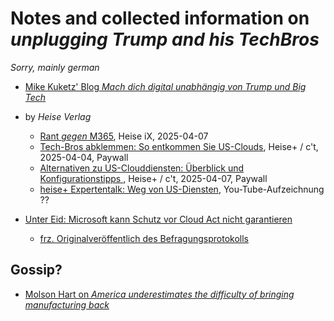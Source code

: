 # Notes and collected information on *unplugging Trump and his TechBros*
*Sorry, mainly german* 

- [Mike Kuketz' Blog *Mach dich digital unabhängig von Trump und Big Tech*](https://www.kuketz-blog.de/unplugtrump-mach-dich-digital-unabhaengig-von-trump-und-big-tech/)
- by *Heise Verlag*
  - [Rant *gegen* M365](https://www.heise.de/meinung/Kommentar-So-schlecht-sind-die-Argumente-fuer-Microsoft-365-10341986.html), Heise iX, 2025-04-07
  - [Tech-Bros abklemmen: So entkommen Sie US-Clouds](https://www.heise.de/ratgeber/Tech-Bros-abklemmen-So-entkommen-Sie-US-Clouds-10292877.html), Heise+ / c't,  2025-04-04, Paywall
  - [Alternativen zu US-Clouddiensten: Überblick und Konfigurationstipps ](https://www.heise.de/ratgeber/Alternativen-zu-US-Clouddiensten-Ueberblick-und-Konfigurationstipps-10294724.html), Heise+ / c't, 2025-04-07, Paywall
  - [heise+ Expertentalk: Weg von US-Diensten](https://youtube.com/live/BrV9_6_KAk8), You-Tube-Aufzeichnung ??

- [Unter Eid: Microsoft kann Schutz vor Cloud Act nicht garantieren](https://www.itmagazine.ch/artikel/85137/Unter_Eid_Microsoft_kann_Schutz_vor_Cloud_Act_nicht_garantieren.html)
  - [frz. Originalveröffentlich des Befragungsprotokolls](https://www.senat.fr/compte-rendu-commissions/20250609/ce_commande_publique.html)

## Gossip?
- [Molson Hart on *America underestimates the difficulty of bringing manufacturing back*](https://www.molsonhart.com/blog/america-underestimates-the-difficulty-of-bringing-manufacturing-back)
